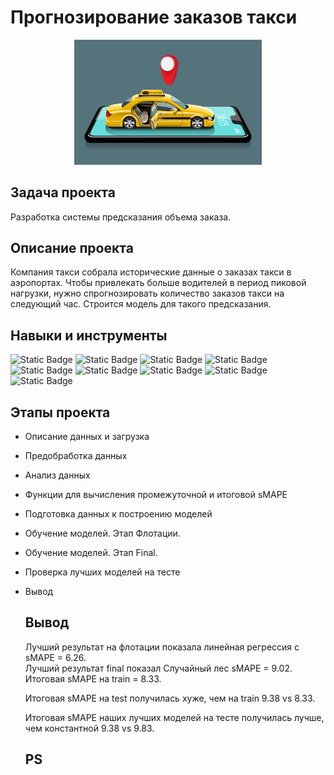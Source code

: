 # Прогнозирование заказов такси  

<p align="center">
  <img width="300"  src="img/ThanitJuly_42.jpg">
</p>  

## Задача проекта
Разработка системы предсказания объема заказа.  

## Описание проекта  
Компания такси собрала исторические данные о заказах такси в аэропортах. Чтобы привлекать больше водителей в период пиковой нагрузки, нужно спрогнозировать количество заказов такси на следующий час. Строится модель для такого предсказания.  

## Навыки и инструменты  
![Static Badge](https://img.shields.io/badge/pandas-green)
![Static Badge](https://img.shields.io/badge/numpy-yellowgreen)
![Static Badge](https://img.shields.io/badge/seaborn-yellow)
![Static Badge](https://img.shields.io/badge/matplotlib-lightblue)
![Static Badge](https://img.shields.io/badge/plotly-blue)
![Static Badge](https://img.shields.io/badge/sklearn-darkblue)
![Static Badge](https://img.shields.io/badge/pipeline-purple)
![Static Badge](https://img.shields.io/badge/PCA-pink)
![Static Badge](https://img.shields.io/badge/GridSearchCV-orange)

## Этапы проекта
- Описание данных и загрузка
- Предобработка данных
- Анализ данных
- Функции для вычисления промежуточной и итоговой sMAPE
- Подготовка данных к построению моделей
- Обучение моделей. Этап Флотации.
- Обучение моделей. Этап Final.
- Проверка лучших моделей на тесте
- Вывод

  ## Вывод
  Лучший результат на флотации показала линейная регрессия с sMAPE = 6.26.  
  Лучший результат final показал Случайный лес sMAPE = 9.02. Итоговая sMAPE на train = 8.33.

  Итоговая sMAPE на test получилась хуже, чем на train 9.38 vs 8.33.

  Итоговая sMAPE наших лучших моделей на тесте получилась лучше, чем константной 9.38 vs 9.83.

  ## PS


